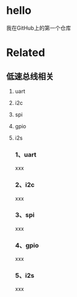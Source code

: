 # hello
我在GitHub上的第一个仓库

# Related

## 低速总线相关

1. uart

2. i2c

3. spi

4. gpio

5. i2s

   ### 1、uart

   xxx

   ### 2、i2c

   xxx

   ### 3、spi

   xxx

   ### 4、gpio

   xxx

   ### 5、i2s

   xxx